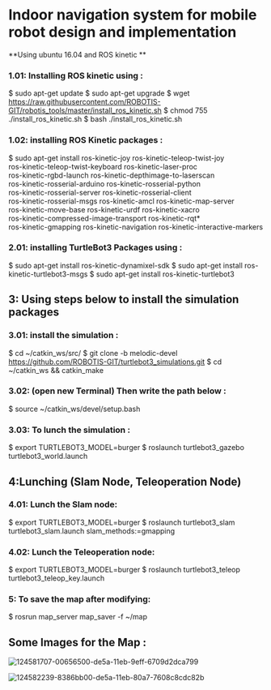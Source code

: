 # Indoor navigation system for mobile robot design and implementation

**Using ubuntu 16.04 and ROS kinetic **


### 1.01: Installing ROS kinetic using : 
 $ sudo apt-get update
 $ sudo apt-get upgrade
 $ wget https://raw.githubusercontent.com/ROBOTIS-GIT/robotis_tools/master/install_ros_kinetic.sh
 $ chmod 755 ./install_ros_kinetic.sh 
 $ bash ./install_ros_kinetic.sh
### 1.02: installing ROS Kinetic packages : 
$ sudo apt-get install ros-kinetic-joy ros-kinetic-teleop-twist-joy \
 ros-kinetic-teleop-twist-keyboard ros-kinetic-laser-proc \
 ros-kinetic-rgbd-launch ros-kinetic-depthimage-to-laserscan \
 ros-kinetic-rosserial-arduino ros-kinetic-rosserial-python \
 ros-kinetic-rosserial-server ros-kinetic-rosserial-client \
 ros-kinetic-rosserial-msgs ros-kinetic-amcl ros-kinetic-map-server \
 ros-kinetic-move-base ros-kinetic-urdf ros-kinetic-xacro \
 ros-kinetic-compressed-image-transport ros-kinetic-rqt* \
 ros-kinetic-gmapping ros-kinetic-navigation ros-kinetic-interactive-markers
### 2.01: installing TurtleBot3 Packages using : 
  $ sudo apt-get install ros-kinetic-dynamixel-sdk
  $ sudo apt-get install ros-kinetic-turtlebot3-msgs 
  $ sudo apt-get install ros-kinetic-turtlebot3
## 3: Using steps below to install the simulation  packages

### 3.01: install the simulation  : 
 $ cd ~/catkin_ws/src/
 $ git clone -b melodic-devel https://github.com/ROBOTIS-GIT/turtlebot3_simulations.git
 $ cd ~/catkin_ws && catkin_make
### 3.02: (open new Terminal) Then write the path below : 
 $ source ~/catkin_ws/devel/setup.bash
### 3.03: To lunch the simulation : 
 $ export TURTLEBOT3_MODEL=burger
 $ roslaunch turtlebot3_gazebo turtlebot3_world.launch

## 4:Lunching (Slam Node, Teleoperation Node)
### 4.01: Lunch the Slam node: 
 $ export TURTLEBOT3_MODEL=burger
 $ roslaunch turtlebot3_slam turtlebot3_slam.launch slam_methods:=gmapping
### 4.02: Lunch the Teleoperation node: 
 $ export TURTLEBOT3_MODEL=burger
 $ roslaunch turtlebot3_teleop turtlebot3_teleop_key.launch

### 5: To save the map after modifying: 
$ rosrun map_server map_saver -f ~/map


## Some Images for the Map : 
![124581707-00656500-de5a-11eb-9eff-6709d2dca799](https://user-images.githubusercontent.com/83540265/125212052-7121dc80-e2b3-11eb-86b2-60b32d92a923.png)

![124582239-8386bb00-de5a-11eb-80a7-7608c8cdc82b](https://user-images.githubusercontent.com/83540265/125212046-649d8400-e2b3-11eb-9f50-48458b1d9a7e.png)

